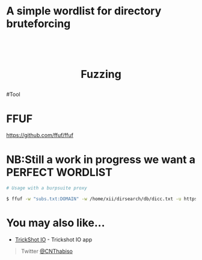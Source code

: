 # A simple wordlist for directory bruteforcing 

<h1 align="center">
  <br>

 Fuzzing
  <br>
</h1>



#Tool

# FFUF 
 https://github.com/ffuf/ffuf


# NB:Still a work in progress we want a PERFECT WORDLIST

```bash
# Usage with a burpsuite proxy

$ ffuf -w "subs.txt:DOMAIN" -w /home/xii/dirsearch/db/dicc.txt -u https://DOMAIN/FUZZ -t 400 -o ffuzresults2.txt -replay-proxy http://127.0.0.1:8080

```


# You may also like...

- [TrickShot  IO](https://github.com/Thabisoc123/Trickshot) - Trickshot IO app


> Twitter [@CNThabiso](https://twitter.com/CNThabiso)
